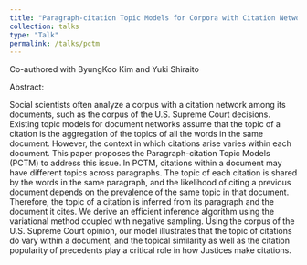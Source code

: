 ```yaml
---
title: "Paragraph-citation Topic Models for Corpora with Citation Networks"
collection: talks
type: "Talk"
permalink: /talks/pctm
---
```

Co-authored with ByungKoo Kim and Yuki Shiraito

Abstract: 

Social scientists often analyze a corpus with a citation network among its documents, such as the corpus of the U.S. Supreme Court decisions. Existing topic models for document networks assume that the topic of a citation is the aggregation of the topics of all the words in the same document. However, the context in which citations arise varies within each document. This paper proposes the Paragraph-citation Topic Models (PCTM) to address this issue. In PCTM, citations within a document may have different topics across paragraphs. The topic of each citation is shared by the words in the same paragraph, and the likelihood of citing a previous document depends on the prevalence of the same topic in that document. Therefore, the topic of a citation is inferred from its paragraph and the document it cites. We derive an efficient inference algorithm using the variational method coupled with negative sampling. Using the corpus of the U.S. Supreme Court opinion, our model illustrates that the topic of citations do vary within a document, and the topical similarity as well as the citation popularity of precedents play a critical role in how Justices make citations.
